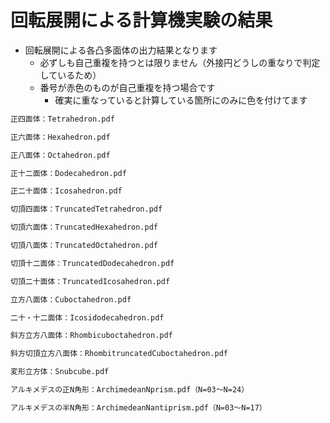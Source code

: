 # 回転展開による計算機実験の結果
- 回転展開による各凸多面体の出力結果となります
	- 必ずしも自己重複を持つとは限りません（外接円どうしの重なりで判定しているため）
	- 番号が赤色のものが自己重複を持つ場合です
		- 確実に重なっていると計算している箇所にのみに色を付けてます

```bash
正四面体：Tetrahedron.pdf

正六面体：Hexahedron.pdf

正八面体：Octahedron.pdf

正十二面体：Dodecahedron.pdf

正二十面体：Icosahedron.pdf

切頂四面体：TruncatedTetrahedron.pdf

切頂六面体：TruncatedHexahedron.pdf

切頂八面体：TruncatedOctahedron.pdf

切頂十二面体：TruncatedDodecahedron.pdf

切頂二十面体：TruncatedIcosahedron.pdf

立方八面体：Cuboctahedron.pdf

二十・十二面体：Icosidodecahedron.pdf

斜方立方八面体：Rhombicuboctahedron.pdf

斜方切頂立方八面体：RhombitruncatedCuboctahedron.pdf

変形立方体：Snubcube.pdf

アルキメデスの正N角形：ArchimedeanNprism.pdf（N=03〜N=24）

アルキメデスの半N角形：ArchimedeanNantiprism.pdf（N=03〜N=17）
```